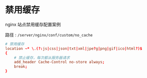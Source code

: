 # 禁用缓存

nginx 站点禁用缓存配置案例

路径 : `/server/nginx/conf/custom/no_cache`

```conf
# 禁用缓存
location ~* \.(?:js|css|json|txt|xml|jpe?g|png|gif|ico|html?)$
{
    # 禁止缓存，每次都从服务器请求
    add_header Cache-Control no-store always;
    break;
}
```
